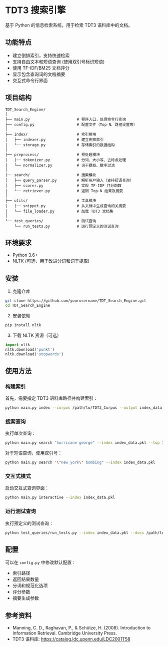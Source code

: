 # TDT3 搜索引擎

基于 Python 的信息检索系统，用于检索 TDT3 语料库中的文档。

## 功能特点

- 建立倒排索引，支持快速检索
- 支持自由文本和短语查询 (使用双引号标识短语)
- 使用 TF-IDF/BM25 文档评分
- 显示包含查询词的文档摘要
- 交互式命令行界面

## 项目结构

```
TDT_Search_Engine/
│
├── main.py                     # 程序入口，处理命令行查询
├── config.py                   # 配置文件（Top-N、路径设置等）
│
├── index/                      # 索引模块
│   ├── indexer.py              # 建立倒排索引
│   └── storage.py              # 存储索引的数据结构
│
├── preprocess/                 # 预处理模块
│   ├── tokenizer.py            # 分词、大小写、去标点处理
│   └── normalizer.py           # 词干提取、数字过滤
│
├── search/                     # 搜索模块
│   ├── query_parser.py         # 解析用户输入（支持短语查询）
│   ├── scorer.py               # 实现 TF-IDF 打分函数
│   └── retriever.py            # 返回 Top-N 结果及摘要
│
├── utils/                      # 工具模块
│   ├── snippet.py              # 从文档中生成查询相关摘要
│   └── file_loader.py          # 加载 TDT3 文档集
│
└── test_queries/               # 测试查询
    └── run_tests.py            # 运行预定义的测试查询
```

## 环境要求

- Python 3.6+
- NLTK (可选，用于改进分词和词干提取)

## 安装

1. 克隆仓库
```bash
git clone https://github.com/yourusername/TDT_Search_Engine.git
cd TDT_Search_Engine
```

2. 安装依赖
```bash
pip install nltk
```

3. 下载 NLTK 资源（可选）
```python
import nltk
nltk.download('punkt')
nltk.download('stopwords')
```

## 使用方法

### 构建索引

首先，需要指定 TDT3 语料库路径并构建索引：

```bash
python main.py index --corpus /path/to/TDT3_Corpus --output index_data.pkl
```

### 搜索查询

执行单次查询：

```bash
python main.py search "hurricane george" --index index_data.pkl --top 10
```

对于短语查询，使用双引号：

```bash
python main.py search "\"new york\" bombing" --index index_data.pkl
```

### 交互式模式

启动交互式查询界面：

```bash
python main.py interactive --index index_data.pkl
```

### 运行测试查询

执行预定义的测试查询：

```bash
python test_queries/run_tests.py --index index_data.pkl --docs /path/to/TDT3_Corpus
```

## 配置

可以在 `config.py` 中修改默认配置：

- 索引路径
- 返回结果数量
- 分词和规范化选项
- 评分参数
- 摘要生成参数

## 参考资料

- Manning, C. D., Raghavan, P., & Schütze, H. (2008). Introduction to Information Retrieval. Cambridge University Press.
- TDT3 语料库: https://catalog.ldc.upenn.edu/LDC2001T58 